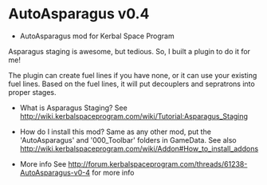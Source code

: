 AutoAsparagus v0.4
==================

* AutoAsparagus mod for Kerbal Space Program

Asparagus staging is awesome, but tedious. So, I built a plugin to do it for me! 

The plugin can create fuel lines if you have none, or it can use your existing fuel lines. Based on the fuel lines, it will put decouplers and sepratrons into proper stages.

* What is Asparagus Staging?
See http://wiki.kerbalspaceprogram.com/wiki/Tutorial:Asparagus_Staging

* How do I install this mod?
Same as any other mod, put the 'AutoAsparagus' and '000_Toolbar' folders in GameData.  See also http://wiki.kerbalspaceprogram.com/wiki/Addon#How_to_install_addons

* More info
See http://forum.kerbalspaceprogram.com/threads/61238-AutoAsparagus-v0-4 for more info
